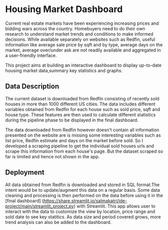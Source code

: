 # Housing Market Dashboard

Current real estate markets have been experiencing increasing prices and bidding wars across the country. Homebuyers need to do their own research to understand market trends and conditions to make informed decisions. While available separately on websites such as Redfin, useful information like average sale price by sqft and by type, average days on the market, average over/under ask are not readily available and aggregated in a user-friendly interface.  

This project aims at building an interactive dashboard to display up-to-date housing market data,summary key statistics and graphs. 

## Data Description
The current dataset is downloaded from Redfin consisting of recently sold houses in more than 1000 different US cities. The data includes different variables obtained from Redfin for each house such as sold price,  sqft and house type. These features are then used to calculate different statistics during the pipeline phase to be displayed in the final dashboard. 

The data downloaded from Redfin however doesn't contain all information presented on the website are is missing some interesting variables such as list price, Redfin estimate and days on the market before sold. So I developed a scraping pipeline to get the individual sold houses urls and scrape this information from each house's page. But the dataset scraped so far is limited and hence not shown in the app. 

## Deployment
All data obtained from Redfin is downloaded and stored in SQL format.The intent would be to update/augment this data on a regular basis. Some data cleaning and processing is then performed on the data before using it in the [final dashboard] (https://share.streamlit.io/salmakatri/ide-project/main/streamlit_project.py) with Streamlit. This app allows user to interact with the data to customize the view by location, price range and sold date to see key statitics. As data size and period covered grows, more trend analysis can also be added to the dashboard. 

